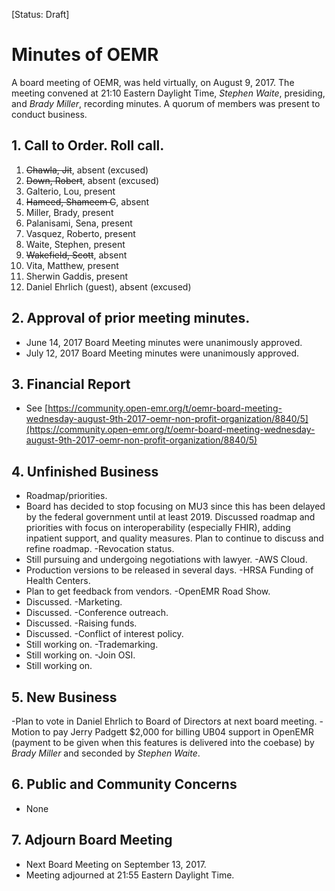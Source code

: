 [Status: Draft]

# Minutes of OEMR
A board meeting of OEMR, was held virtually, on August 9, 2017. The meeting
convened at 21:10 Eastern Daylight Time, _Stephen Waite_, presiding, and
_Brady Miller_, recording minutes. A quorum of members was present to conduct business.

## 1. Call to Order. Roll call.
1. ~~Chawla, Jit~~, absent (excused)
2. ~~Down, Robert~~, absent (excused)
3. Galterio, Lou, present
4. ~~Hameed, Shameem C~~, absent
5. Miller, Brady, present
6. Palanisami, Sena, present
7. Vasquez, Roberto, present
8. Waite, Stephen, present
9. ~~Wakefield, Scott~~, absent
10. Vita, Matthew, present
11. Sherwin Gaddis, present
12. Daniel Ehrlich (guest), absent (excused)

## 2. Approval of prior meeting minutes.
- June 14, 2017 Board Meeting minutes were unanimously approved.
- July 12, 2017 Board Meeting minutes were unanimously approved.

## 3. Financial Report
- See [https://community.open-emr.org/t/oemr-board-meeting-wednesday-august-9th-2017-oemr-non-profit-organization/8840/5](https://community.open-emr.org/t/oemr-board-meeting-wednesday-august-9th-2017-oemr-non-profit-organization/8840/5)

## 4. Unfinished Business
- Roadmap/priorities.
 - Board has decided to stop focusing on MU3 since this has been delayed by the federal government until at least 2019. Discussed roadmap and priorities with focus on interoperability (especially FHIR), adding inpatient support, and quality measures. Plan to continue to discuss and refine roadmap.
-Revocation status.
 - Still pursuing and undergoing negotiations with lawyer.
-AWS Cloud.
 - Production versions to be released in several days.
-HRSA Funding of Health Centers.
 - Plan to get feedback from vendors.
-OpenEMR Road Show.
 - Discussed.
-Marketing.
 - Discussed. 
-Conference outreach.
 - Discussed.
-Raising funds.
 - Discussed.
-Conflict of interest policy.
 - Still working on.
-Trademarking.
 - Still working on.
-Join OSI.
 - Still working on.

## 5. New Business
-Plan to vote in Daniel Ehrlich to Board of Directors at next board meeting.
-Motion to pay Jerry Padgett $2,000 for billing UB04 support in OpenEMR (payment to be given when this features is delivered into the coebase) by _Brady Miller_ and seconded by _Stephen Waite_.

## 6. Public and Community Concerns
- None

## 7. Adjourn Board Meeting
- Next Board Meeting on September 13, 2017.
- Meeting adjourned at 21:55 Eastern Daylight Time.
